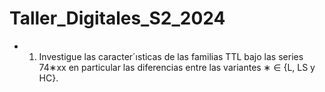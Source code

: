 # Taller_Digitales_S2_2024
- 1. Investigue las caracter´ısticas de las familias TTL bajo las series 74∗xx en particular las
diferencias entre las variantes ∗ ∈ {L, LS y HC}.
